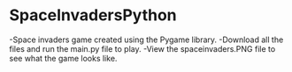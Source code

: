 # SpaceInvadersPython

-Space invaders game created using the Pygame library.
-Download all the files and run the main.py file to play.
-View the spaceinvaders.PNG file to see what the game looks like.

